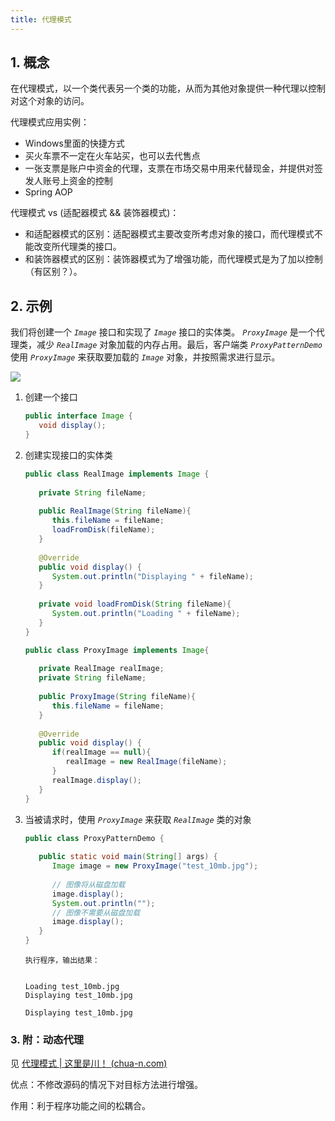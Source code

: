 ```yaml
---
title: 代理模式
---
```


## 1. 概念

在代理模式，以一个类代表另一个类的功能，从而为其他对象提供一种代理以控制对这个对象的访问。

代理模式应用实例：

- Windows里面的快捷方式
- 买火车票不一定在火车站买，也可以去代售点
- 一张支票是账户中资金的代理，支票在市场交易中用来代替现金，并提供对签发人账号上资金的控制
- Spring AOP

代理模式 vs (适配器模式 && 装饰器模式)：

- 和适配器模式的区别：适配器模式主要改变所考虑对象的接口，而代理模式不能改变所代理类的接口。
- 和装饰器模式的区别：装饰器模式为了增强功能，而代理模式是为了加以控制（有区别？）。

## 2. 示例

我们将创建一个 *`Image`* 接口和实现了 *`Image`* 接口的实体类。 *`ProxyImage`* 是一个代理类，减少 *`RealImage`* 对象加载的内存占用。最后，客户端类 *`ProxyPatternDemo`* 使用 *`ProxyImage`* 来获取要加载的 *`Image`* 对象，并按照需求进行显示。

![](https://chua-n.gitee.io/figure-bed/notebook/Java/75.svg)

1. 创建一个接口

    ```java
    public interface Image {
       void display();
    }
    ```

2. 创建实现接口的实体类

    ```java
    public class RealImage implements Image {
     
       private String fileName;
     
       public RealImage(String fileName){
          this.fileName = fileName;
          loadFromDisk(fileName);
       }
     
       @Override
       public void display() {
          System.out.println("Displaying " + fileName);
       }
     
       private void loadFromDisk(String fileName){
          System.out.println("Loading " + fileName);
       }
    }
    ```

    ```java
    public class ProxyImage implements Image{
     
       private RealImage realImage;
       private String fileName;
     
       public ProxyImage(String fileName){
          this.fileName = fileName;
       }
     
       @Override
       public void display() {
          if(realImage == null){
             realImage = new RealImage(fileName);
          }
          realImage.display();
       }
    }
    ```

3. 当被请求时，使用 *`ProxyImage`* 来获取 *`RealImage`* 类的对象

    ```java
    public class ProxyPatternDemo {
       
       public static void main(String[] args) {
          Image image = new ProxyImage("test_10mb.jpg");
     
          // 图像将从磁盘加载
          image.display(); 
          System.out.println("");
          // 图像不需要从磁盘加载
          image.display();  
       }
    }
    ```

    ```text
    执行程序，输出结果：
    
    
    Loading test_10mb.jpg
    Displaying test_10mb.jpg
    
    Displaying test_10mb.jpg
    ```

### 3. 附：动态代理

见 [代理模式 | 这里是川！ (chua-n.com)](https://www.chua-n.com/2021/02/07/代理模式/)

优点：不修改源码的情况下对目标方法进行增强。

作用：利于程序功能之间的松耦合。

